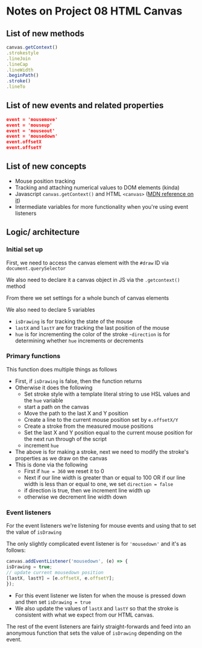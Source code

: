 # Notes on Project 08 HTML Canvas

## List of new methods
```javascript
canvas.getContext()
.strokestyle
.lineJoin
.lineCap
.lineWidth
.beginPath()
.stroke()
.lineTo
```

## List of new events and related properties
```json
event = 'mousemove'
event = 'mouseup'
event = 'mouseout'
event = 'mousedown'
event.offsetX
event.offsetY
```

## List of new concepts

- Mouse position tracking
- Tracking and attaching numerical values to DOM elements (kinda)
- Javascript `canvas.getContext()` and HTML `<canvas>` ([MDN reference on it](https://developer.mozilla.org/en-US/docs/Web/API/CanvasRenderingContext2D))
- Intermediate variables for more functionality when you're using event listeners

## Logic/ architecture

### Initial set up

First, we need to access the canvas element with the `#draw` ID via `document.querySelector`

We also need to declare it a canvas object in JS via the `.getcontext()` method

From there we set settings for a whole bunch of canvas elements

We also need to declare 5 variables
- `isDrawing` is for tracking the state of the mouse
- `lastX` and `lastY` are for tracking the last position of the mouse
- `hue` is for incrementing the color of the stroke
-`direction` is for determining whether `hue` increments or decrements

### Primary functions

This function does multiple things as follows

- First, if `isDrawing` is false, then the function returns
- Otherwise it does the following
    - Set stroke style with a template literal string to use HSL values and the `hue` variable
    - start a path on the canvas
    - Move the path to the last X and Y position
    - Create a line to the current mouse position set by `e.offsetX/Y`
    - Create a stroke from the measured mouse positions
    - Set the last X and Y position equal to the current mouse position for the next run through of the script
    - increment `hue`
- The above is for making a stroke, next we need to modify the stroke's properties as we draw on the canvas
- This is done via the following
    - First if `hue = 360` we reset it to 0
    - Next if our line width is greater than or equal to 100 OR if our line width is less than or equal to one, we set `direction = false`
    - if direction is true, then we increment line width up
    - otherwise we decrement line width down
    
### Event listeners

For the event listeners we're listening for mouse events and using that to set the value of `isDrawing`

The only slightly complicated event listener is for `'mousedown'` and it's as follows:
```javascript
canvas.addEventListener('mousedown', (e) => {
isDrawing = true;
// update current mousedown position
[lastX, lastY] = [e.offsetX, e.offsetY];
});
```
- For this event listener we listen for when the mouse is pressed down and then set `isDrawing = true`
- We also update the values of `lastX` and `lastY` so that the stroke is consistent with what we expect from our HTML canvas.

The rest of the event listeners are fairly straight-forwards and feed into an anonymous function that sets the value of `isDrawing` depending on the event.
